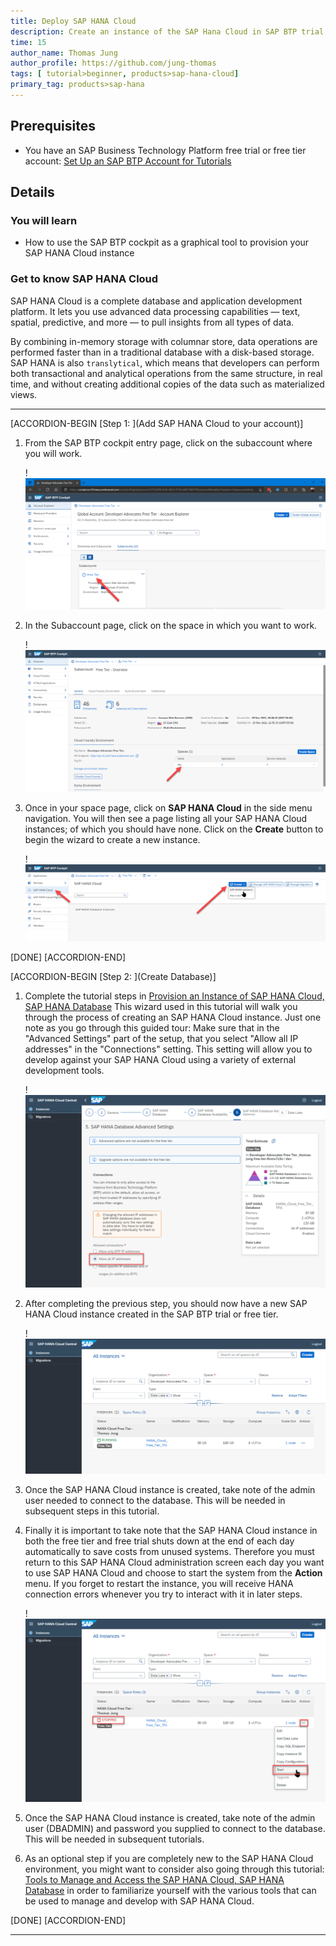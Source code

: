 ```yaml
---
title: Deploy SAP HANA Cloud
description: Create an instance of the SAP Hana Cloud in SAP BTP trial or free tier.
time: 15
author_name: Thomas Jung
author_profile: https://github.com/jung-thomas
tags: [ tutorial>beginner, products>sap-hana-cloud]
primary_tag: products>sap-hana
---
```


## Prerequisites
 - You have an SAP Business Technology Platform free trial or free tier account: [Set Up an SAP BTP Account for Tutorials](group.btp-setup)

## Details
### You will learn
  - How to use the SAP BTP cockpit as a graphical tool to provision your SAP HANA Cloud instance

### Get to know SAP HANA Cloud
SAP HANA Cloud is a complete database and application development platform. It lets you use advanced data processing capabilities — text, spatial, predictive, and more — to pull insights from all types of data.

By combining in-memory storage with columnar store, data operations are performed faster than in a traditional database with a disk-based storage. SAP HANA is also `translytical`, which means that developers can perform both transactional and analytical operations from the same structure, in real time, and without creating additional copies of the data such as materialized views.

---

[ACCORDION-BEGIN [Step 1: ](Add SAP HANA Cloud to your account)]

1. From the SAP BTP cockpit entry page, click on the subaccount where you will work.

    !![Sub Account](trial1.png)

2. In the Subaccount page, click on the space in which you want to work.

    !![dev Space](trial2.png)

3. Once in your space page, click on **SAP HANA Cloud** in the side menu navigation.  You will then see a page listing all your SAP HANA Cloud instances; of which you should have none.  Click on the **Create** button to begin the wizard to create a new instance.

    !![dev Space](trial3.png)

[DONE]
[ACCORDION-END]

[ACCORDION-BEGIN [Step 2: ](Create Database)]

1. Complete the tutorial steps in [Provision an Instance of SAP HANA Cloud, SAP HANA Database](hana-cloud-mission-trial-2) This wizard used in this tutorial will walk you through the process of creating an SAP HANA Cloud instance. Just one note as you go through this guided tour: Make sure that in the "Advanced Settings" part of the setup, that you select "Allow all IP addresses" in the "Connections" setting. This setting will allow you to develop against your SAP HANA Cloud using a variety of external development tools.

    !![Allow All IP addresses](trial4.png)

2. After completing the previous step, you should now have a new SAP HANA Cloud instance created in the SAP BTP trial or free tier.

    !![HANA Cloud Instance](trial5.png)

3. Once the SAP HANA Cloud instance is created, take note of the admin user needed to connect to the database. This will be needed in subsequent steps in this tutorial.

4. Finally it is important to take note that the SAP HANA Cloud instance in both the free tier and free trial shuts down at the end of each day automatically to save costs from unused systems. Therefore you must return to this SAP HANA Cloud administration screen each day you want to use  SAP HANA Cloud and choose to start the system from the **Action** menu.  If you forget to restart the instance, you will receive HANA connection errors whenever you try to interact with it in later steps.

    !![HANA Cloud stopped](trial6.png)

5. Once the SAP HANA Cloud instance is created, take note of the admin user (DBADMIN) and password you supplied to connect to the database. This will be needed in subsequent tutorials.

6. As an optional step if you are completely new to the SAP HANA Cloud environment, you might want to consider also going through this tutorial: [Tools to Manage and Access the SAP HANA Cloud, SAP HANA Database](hana-cloud-mission-trial-3) in order to familiarize yourself with the various tools that can be used to manage and develop with SAP HANA Cloud.

[DONE]
[ACCORDION-END]



---
